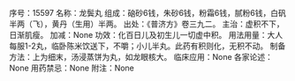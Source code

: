序号：15597
名称：龙鬓丸
组成：硇砂6钱，朱砂6钱，粉霜6钱，腻粉6钱，白矾半两（飞），黄丹（生用）半两。
出处：《普济方》卷三九二。
主治：虚积不下，日渐肌瘦。
加减：None
功效：化百日儿及初生儿一切虚中积。
用法用量：大人每服1-2丸，临卧陈米饮送下，不嚼；小儿半丸。此药有积则化，无积不动。
制备方法：上为细末，汤浸蒸饼为丸，如龙眼核大。
临床应用：None
各家论述：None
用药禁忌：None
附注：None
